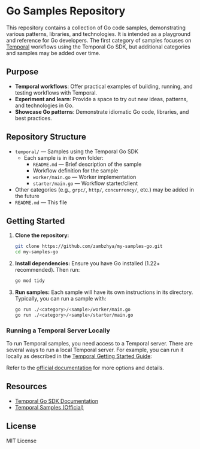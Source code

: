 
# Go Samples Repository

This repository contains a collection of Go code samples, demonstrating various patterns, libraries, and technologies. It is intended as a playground and reference for Go developers. The first category of samples focuses on [Temporal](https://temporal.io/) workflows using the Temporal Go SDK, but additional categories and samples may be added over time.

## Purpose

- **Temporal workflows**: Offer practical examples of building, running, and testing workflows with Temporal.
- **Experiment and learn**: Provide a space to try out new ideas, patterns, and technologies in Go.
- **Showcase Go patterns**: Demonstrate idiomatic Go code, libraries, and best practices.

## Repository Structure

- `temporal/` — Samples using the Temporal Go SDK
  - Each sample is in its own folder:
    - `README.md` — Brief description of the sample
    - Workflow definition for the sample
    - `worker/main.go` — Worker implementation
    - `starter/main.go` — Workflow starter/client
- Other categories (e.g., `grpc/`, `http/`, `concurrency/`, etc.) may be added in the future
- `README.md` — This file

## Getting Started

1. **Clone the repository:**
   ```sh
   git clone https://github.com/zambzhya/my-samples-go.git
   cd my-samples-go
   ```
2. **Install dependencies:**
   Ensure you have Go installed (1.22+ recommended). Then run:
   ```sh
   go mod tidy
   ```
3. **Run samples:**
   Each sample will have its own instructions in its directory. Typically, you can run a sample with:
   ```sh
   go run ./<category>/<sample>/worker/main.go
   go run ./<category>/<sample>/starter/main.go
   ```

### Running a Temporal Server Locally

To run Temporal samples, you need access to a Temporal server. There are several ways to run a local Temporal server. For example, you can run it locally as described in the [Temporal Getting Started Guide](https://learn.temporal.io/getting_started/go/dev_environment/):

Refer to the [official documentation](https://docs.temporal.io/) for more options and details.

## Resources

- [Temporal Go SDK Documentation](https://docs.temporal.io/go/introduction/)
- [Temporal Samples (Official)](https://github.com/temporalio/samples-go)


## License

MIT License
